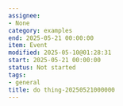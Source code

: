 ```yaml
---
assignee:
- None
category: examples
end: 2025-05-21 00:00:00
item: Event
modified: 2025-05-10@01:28:31
start: 2025-05-21 00:00:00
status: Not started
tags:
- general
title: do thing-20250521000000
---
```


